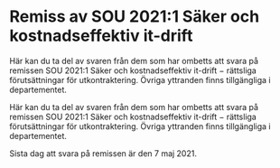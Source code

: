 # Remiss av SOU 2021:1 Säker och kostnadseffektiv it-drift

Här kan du ta del av svaren från dem som har ombetts att svara på remissen SOU 2021:1 Säker och kostnadseffektiv it-drift − rättsliga förutsättningar för utkontraktering. Övriga yttranden finns tillgängliga i departementet.

Här kan du ta del av svaren från dem som har ombetts att svara på remissen SOU 2021:1 Säker och kostnadseffektiv it-drift − rättsliga förutsättningar för utkontraktering. Övriga yttranden finns tillgängliga i departementet.

Sista dag att svara på remissen är den 7 maj 2021.
